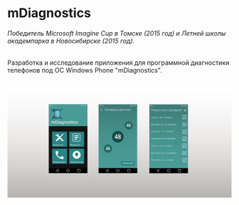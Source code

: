 # mDiagnostics 
###### Победитель Microsoft Imagine Cup в Томске (2015 год) и Летней школы академпарка в Новосибирске (2015 год). 
Разработка и исследование приложения для программной диагностики телефонов под ОС Windows Phone "mDiagnostics". 

![](https://github.com/iMashine/mDiagnostics/blob/master/exampleInterface.jpg)
